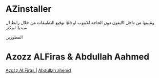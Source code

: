 # AZinstaller

توقيع التطبيقات من خلال رابط ال ipa وتثبيتها من داخل الايفون دون الحاجة للابتوب او سيديا امبكتر

المطورين

# Azozz ALFiras & Abdullah Aahmed

 <a href="https://twitter.com/AzozzALFiras"> Azozz ALFiras </a>
   | 
   <a href="https://twitter.com/coderabdullah"> Abdullah ahemd </a>
